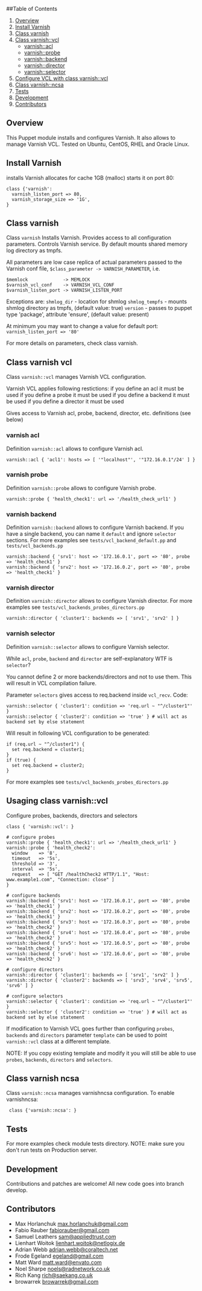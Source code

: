 ##Table of Contents
1. [Overview](#overview)
2. [Install Varnish](#install-varnish)
3. [Class varnish](#class-varnish)
4. [Class varnish::vcl](#class-varnish-vcl)
    * [varnish::acl](varnish-acl)
    * [varnish::probe](varnish-probe)
    * [varnish::backend](varnish-backend)
    * [varnish::director](varnish-director)
    * [varnish::selector](varnish-selector)
5. [Configure VCL with class varnish::vcl](#configure-vcl-with-class-varnish-vcl)
6. [Class varnish::ncsa](#class-varnish-ncsa)
7. [Tests](#tests)
8. [Development](#development)
9. [Contributors](#contributors)

## Overview

   This Puppet module installs and configures Varnish.
   It also allows to manage Varnish VCL.
   Tested on Ubuntu, CentOS, RHEL and Oracle Linux.

## Install Varnish

   installs Varnish
   allocates for cache 1GB (malloc)
   starts it on port 80:

    class {'varnish':
      varnish_listen_port => 80,
      varnish_storage_size => '1G',
    }

## Class varnish

   Class `varnish`
   Installs Varnish.
   Provides access to all configuration parameters.
   Controls Varnish service.
   By default mounts shared memory log directory as tmpfs.

   All parameters are low case replica of actual parameters passed to
   the Varnish conf file, `$class_parameter -> VARNISH_PARAMETER`, i.e.

    $memlock             -> MEMLOCK
    $varnish_vcl_conf    -> VARNISH_VCL_CONF
    $varnish_listen_port -> VARNISH_LISTEN_PORT

   Exceptions are:
   `shmlog_dir`    - location for shmlog
   `shmlog_tempfs` - mounts shmlog directory as tmpfs, (default value: true)
   `version`       - passes to puppet type 'package', attribute 'ensure', (default value: present)

   At minimum you may want to change a value for default port:
   `varnish_listen_port => '80'`

For more details on parameters, check class varnish.

## Class varnish vcl

   Class `varnish::vcl` manages Varnish VCL configuration.

   Varnish VCL applies following restictions:
   if you define an acl it must be used
   if you define a probe it must be used
   if you define a backend it must be used
   if you define a director it must be used

   Gives access to Varnish acl, probe, backend, director, etc. definitions
   (see below)

### varnish acl

   Definition `varnish::acl` allows to configure Varnish acl.

    varnish::acl { 'acl1': hosts => [ '"localhost"', '"172.16.0.1"/24' ] }

### varnish probe

   Definition `varnish::probe` allows to configure Varnish probe.

    varnish::probe { 'health_check1': url => '/health_check_url1' }

### varnish backend

   Definition `varnish::backend` allows to configure Varnish backend.
   If you have a single backend, you can name it `default` and ignore
   `selector` sections.
   For more examples see `tests/vcl_backend_default.pp` and `tests/vcl_backends.pp`

    varnish::backend { 'srv1': host => '172.16.0.1', port => '80', probe => 'health_check1' }
    varnish::backend { 'srv2': host => '172.16.0.2', port => '80', probe => 'health_check1' }

### varnish director

   Definition `varnish::director` allows to configure Varnish director.
   For more examples see `tests/vcl_backends_probes_directors.pp`

    varnish::director { 'cluster1': backends => [ 'srv1', 'srv2' ] }

### varnish selector

   Definition `varnish::selector` allows to configure Varnish selector.

   While `acl`, `probe`, `backend` and `director` are self-explanatory
   WTF is `selector`?

   You cannot define 2 or more backends/directors and not to use them.
   This will result in VCL compilation failure.

   Parameter `selectors` gives access to req.backend inside `vcl_recv`.
   Code:

    varnish::selector { 'cluster1': condition => 'req.url ~ "^/cluster1"' }
    varnish::selector { 'cluster2': condition => 'true' } # will act as backend set by else statement

   Will result in following VCL configuration to be generated:

    if (req.url ~ "^/cluster1") {
      set req.backend = cluster1;
    }
    if (true) {
      set req.backend = cluster2;
    }

   For more examples see `tests/vcl_backends_probes_directors.pp`

## Usaging class varnish::vcl

   Configure probes, backends, directors and selectors

    class { 'varnish::vcl': }

    # configure probes
    varnish::probe { 'health_check1': url => '/health_check_url1' }
    varnish::probe { 'health_check2':
      window    => '8',
      timeout   => '5s',
      threshold => '3',
      interval  => '5s',
      request   => [ "GET /healthCheck2 HTTP/1.1", "Host: www.example1.com", "Connection: close" ]
    }

    # configure backends
    varnish::backend { 'srv1': host => '172.16.0.1', port => '80', probe => 'health_check1' }
    varnish::backend { 'srv2': host => '172.16.0.2', port => '80', probe => 'health_check1' }
    varnish::backend { 'srv3': host => '172.16.0.3', port => '80', probe => 'health_check2' }
    varnish::backend { 'srv4': host => '172.16.0.4', port => '80', probe => 'health_check2' }
    varnish::backend { 'srv5': host => '172.16.0.5', port => '80', probe => 'health_check2' }
    varnish::backend { 'srv6': host => '172.16.0.6', port => '80', probe => 'health_check2' }

    # configure directors
    varnish::director { 'cluster1': backends => [ 'srv1', 'srv2' ] }
    varnish::director { 'cluster2': backends => [ 'srv3', 'srv4', 'srv5', 'srv6' ] }

    # configure selectors
    varnish::selector { 'cluster1': condition => 'req.url ~ "^/cluster1"' }
    varnish::selector { 'cluster2': condition => 'true' } # will act as backend set by else statement

   If modification to Varnish VCL goes further than configuring `probes`, `backends` and `directors`
   parameter `template` can be used to point `varnish::vcl` class at a different template.

   NOTE: If you copy existing template and modify it you will still
   be able to use `probes`, `backends`, `directors` and `selectors`.

## Class varnish ncsa

   Class `varnish::ncsa` manages varnishncsa configuration.
   To enable varnishncsa:

     class {'varnish::ncsa': }

## Tests
   For more examples check module tests directory.
   NOTE: make sure you don't run tests on Production server.

## Development
  Contributions and patches are welcome!
  All new code goes into branch develop.

## Contributors
- Max Horlanchuk <max.horlanchuk@gmail.com>
- Fabio Rauber <fabiorauber@gmail.com>
- Samuel Leathers <sam@appliedtrust.com>
- Lienhart Woitok <lienhart.woitok@netlogix.de>
- Adrian Webb <adrian.webb@coraltech.net>
- Frode Egeland <egeland@gmail.com>
- Matt Ward <matt.ward@envato.com>
- Noel Sharpe <noels@radnetwork.co.uk>
- Rich Kang <rich@saekang.co.uk>
- browarrek <browarrek@gmail.com>
